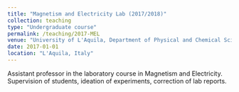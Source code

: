 ```yaml
---
title: "Magnetism and Electricity Lab (2017/2018)"
collection: teaching
type: "Undergraduate course"
permalink: /teaching/2017-MEL
venue: "University of L'Aquila, Department of Physical and Chemical Sciences"
date: 2017-01-01
location: "L'Aquila, Italy"
---
```


Assistant professor in the laboratory course in Magnetism and Electricity. Supervision of students, ideation of experiments, correction of lab reports.